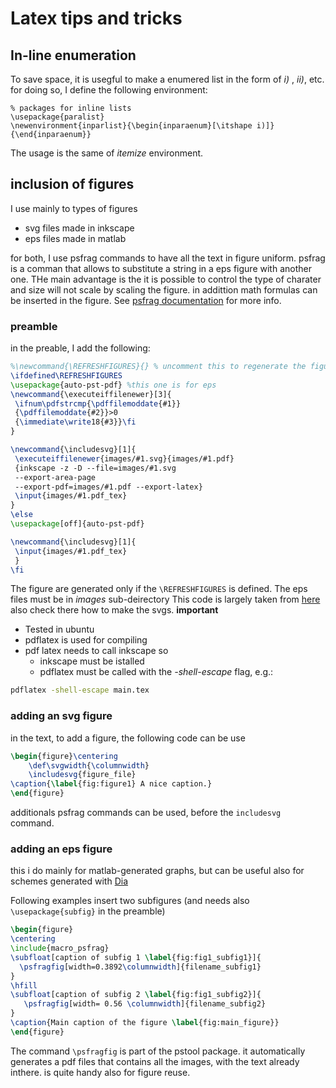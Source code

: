 # Latex tips and tricks

## In-line enumeration
To save space, it is usegful to make a enumered list in the form of _i)_ , _ii)_, etc.
for doing so, I define the following environment:
```
% packages for inline lists
\usepackage{paralist}
\newenvironment{inparlist}{\begin{inparaenum}[\itshape i)]}{\end{inparaenum}}
```
The usage is the same of _itemize_ environment.

## inclusion of figures
I use mainly to types of figures

- svg files made in inkscape
- eps files made in matlab

for both, I use psfrag commands to have all the text in figure uniform.
psfrag is a comman that allows to substitute a string in a eps figure with another one. THe main advantage is the it is possible to control the type of charater and size will not scale by scaling the figure. in addittion math formulas can be inserted in the figure.
See [psfrag documentation](https://ctan.org/pkg/psfrag?lang=en) for more info.
### preamble
in the preable, I add the following:

```latex
%\newcommand{\REFRESHFIGURES}{} % uncomment this to regenerate the figures
\ifdefined\REFRESHFIGURES
\usepackage{auto-pst-pdf} %this one is for eps 
\newcommand{\executeiffilenewer}[3]{
 \ifnum\pdfstrcmp{\pdffilemoddate{#1}}
 {\pdffilemoddate{#2}}>0
 {\immediate\write18{#3}}\fi
}

\newcommand{\includesvg}[1]{
 \executeiffilenewer{images/#1.svg}{images/#1.pdf}
 {inkscape -z -D --file=images/#1.svg 
 --export-area-page 
 --export-pdf=images/#1.pdf --export-latex}
 \input{images/#1.pdf_tex}
}
\else
\usepackage[off]{auto-pst-pdf}

\newcommand{\includesvg}[1]{
 \input{images/#1.pdf_tex}
 } 
\fi
```
The figure are generated only if the  `\REFRESHFIGURES` is defined.
The eps files must be in _images_ sub-deirectory
This code is largely taken from [here](http://tug.ctan.org/info/svg-inkscape/InkscapePDFLaTeX.pdf)
also check there how to make the svgs.
**important**

- Tested in ubuntu
- pdflatex is used for compiling
- pdf latex needs to call inkscape so
  - inkscape must be istalled
  - pdflatex must be called with the *-shell-escape* flag, e.g.:
```bash
pdflatex -shell-escape main.tex
```
### adding an svg figure
in the text, to add a figure, the following code can be use
```latex
\begin{figure}\centering
  	\def\svgwidth{\columnwidth}
  	\includesvg{figure_file}
\caption{\label{fig:figure1} A nice caption.}
\end{figure}
```
additionals psfrag commands can be used, before the `includesvg` command.
### adding an eps figure
this i do mainly for matlab-generated graphs, but can be useful also for schemes generated with [Dia](https://sourceforge.net/projects/dia-installer/)

Following examples insert two subfigures (and needs also `\usepackage{subfig}` in the preamble)
```latex
\begin{figure}
\centering
\include{macro_psfrag}
\subfloat[caption of subfig 1 \label{fig:fig1_subfig1}]{
  \psfragfig[width=0.3892\columnwidth]{filename_subfig1}
}
\hfill
\subfloat[caption of subfig 2 \label{fig:fig1_subfig2}]{
   \psfragfig[width= 0.56 \columnwidth]{filename_subfig2}
}
\caption{Main caption of the figure \label{fig:main_figure}}
\end{figure}
```
The command `\psfragfig` is part of the pstool package. it automatically generates a pdf files that contains all the images, with the text already inthere. is quite handy also for figure reuse.
